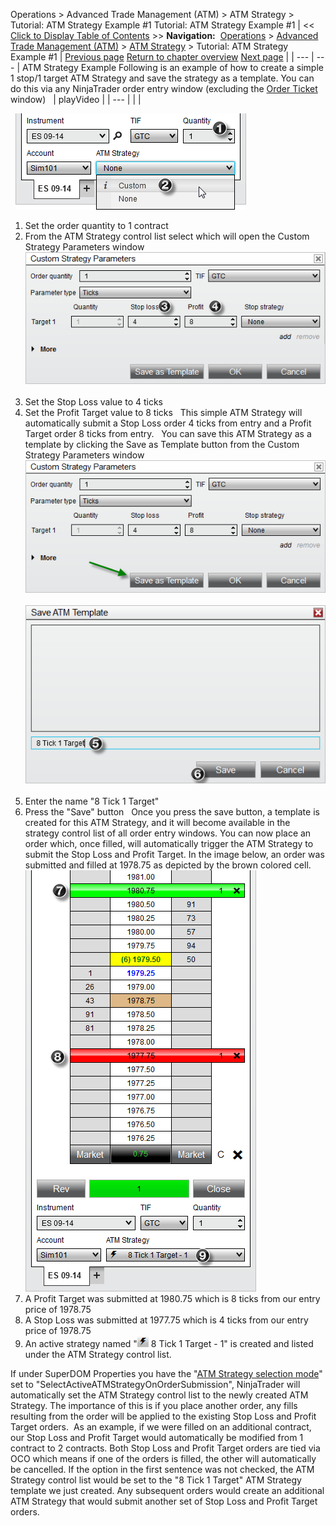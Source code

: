 ﻿
Operations > Advanced Trade Management (ATM) > ATM Strategy > Tutorial: ATM Strategy Example #1
Tutorial: ATM Strategy Example #1
| << [Click to Display Table of Contents](tutorial_atm_strategy_example_.md) >> **Navigation:**     [Operations](operations.md) > [Advanced Trade Management (ATM)](advanced_trade_management_atm.md) > [ATM Strategy](atm_strategy.md) > Tutorial: ATM Strategy Example #1 | [Previous page](manage_atm_strategy_templates.md) [Return to chapter overview](atm_strategy.md) [Next page](tutorial_atm_strategy_example2.md) |
| --- | --- |
ATM Strategy Example
Following is an example of how to create a simple 1 stop/1 target ATM Strategy and save the strategy as a template. You can do this via any NinjaTrader order entry window (excluding the [Order Ticket](order_ticket.md) window)
 
| playVideo |
| --- |
|  |

 
![ATM_26](atm_26.png)
 
1. Set the order quantity to 1 contract
2. From the ATM Strategy control list select <Custom> which will open the Custom Strategy Parameters window
 
![ATM_27](atm_27.png)
 
3. Set the Stop Loss value to 4 ticks
4. Set the Profit Target value to 8 ticks
 
This simple ATM Strategy will automatically submit a Stop Loss order 4 ticks from entry and a Profit Target order 8 ticks from entry.
 
You can save this ATM Strategy as a template by clicking the Save as Template button from the Custom Strategy Parameters window
 
![ATM_28](atm_28.png)
 
![ATM_29](atm_29.png)
 
5. Enter the name "8 Tick 1 Target"
6. Press the "Save" button
 
Once you press the save button, a template is created for this ATM Strategy, and it will become available in the strategy control list of all order entry windows. You can now place an order which, once filled, will automatically trigger the ATM Strategy to submit the Stop Loss and Profit Target. In the image below, an order was submitted and filled at 1978.75 as depicted by the brown colored cell.
 
![ATM_30](atm_30.png)
 
7. A Profit Target was submitted at 1980.75 which is 8 ticks from our entry price of 1978.75
8. A Stop Loss was submitted at 1977.75 which is 4 ticks from our entry price of 1978.75
9. An active strategy named "![active_atm](active_atm.png) 8 Tick 1 Target - 1" is created and listed under the ATM Strategy control list.
   

If under SuperDOM Properties you have the "[ATM Strategy selection mode](atm_strategy_selection_mode.md)" set to "SelectActiveATMStrategyOnOrderSubmission", NinjaTrader will automatically set the ATM Strategy control list to the newly created ATM Strategy. The importance of this is if you place another order, any fills resulting from the order will be applied to the existing Stop Loss and Profit Target orders.  As an example, if we were filled on an additional contract, our Stop Loss and Profit Target would automatically be modified from 1 contract to 2 contracts. Both Stop Loss and Profit Target orders are tied via OCO which means if one of the orders is filled, the other will automatically be cancelled. If the option in the first sentence was not checked, the ATM Strategy control list would be set to the "8 Tick 1 Target" ATM Strategy template we just created. Any subsequent orders would create an additional ATM Strategy that would submit another set of Stop Loss and Profit Target orders.
